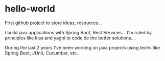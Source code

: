 # hello-world
First github project to store ideas, resources...

I build java applications with Spring Boot, Rest Services...
I'm ruled by principles like kiss and yagni to code de the better solutions...

During the last 2 years I've been working on java projects using techs like Spring Boot, JUnit, Cucumber, etc.
